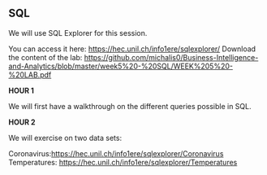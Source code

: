## SQL
We will use SQL Explorer for this session.

You can access it here: https://hec.unil.ch/info1ere/sqlexplorer/
Download the content of the lab: https://github.com/michalis0/Business-Intelligence-and-Analytics/blob/master/week5%20-%20SQL/WEEK%205%20-%20LAB.pdf

**HOUR 1**

We will first have a walkthrough on the different queries possible in SQL.

**HOUR 2**

We will exercise on two data sets:

Coronavirus:https://hec.unil.ch/info1ere/sqlexplorer/Coronavirus
Temperatures: https://hec.unil.ch/info1ere/sqlexplorer/Temperatures
